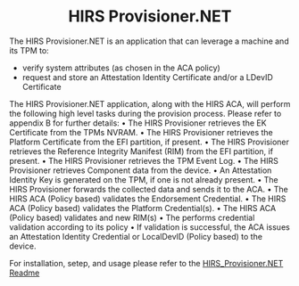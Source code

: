 <h1><center>HIRS Provisioner.NET<BR\></center></h1>

The HIRS Provisioner.NET is an application that can leverage a machine and its TPM to:

   * verify system attributes (as chosen in the ACA policy)
   * request and store an Attestation Identity Certificate and/or a LDevID Certificate
   
The HIRS Provisioner.NET application, along with the HIRS ACA, will perform the following high level tasks
during the provision process. Please refer to appendix B for further details:
• The HIRS Provisioner retrieves the EK Certificate from the TPMs NVRAM.
• The HIRS Provisioner retrieves the Platform Certificate from the EFI partition, if present.
• The HIRS Provisioner retrieves the Reference Integrity Manifest (RIM) from the EFI partition, if present.
• The HIRS Provisioner retrieves the TPM Event Log.
• The HIRS Provisioner retrieves Component data from the device.
• An Attestation Identity Key is generated on the TPM, if one is not already present.
• The HIRS Provisioner forwards the collected data and sends it to the ACA.
• The HIRS ACA (Policy based) validates the Endorsement Credential.
• The HIRS ACA (Policy based) validates the Platform Credential(s).
• The HIRS ACA (Policy based) validates and new RIM(s)
• The performs credential validation according to its policy
• If validation is successful, the ACA issues an Attestation Identity Credential or LocalDevID (Policy based) to the device.

For installation, setep, and usage please refer to the [HIRS_Provisioner.NET Readme](https://github.com/nsacyber/HIRS/blob/master/HIRS_AttestationCAPortal/src/main/webapp/docs/HIRS%20.NET%20Provisioner%20Readme_2.2.pdf)